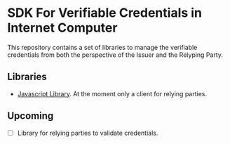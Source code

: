 # SDK For Verifiable Credentials in Internet Computer

This repository contains a set of libraries to manage the verifiable credentials from both the perspective of the Issuer and the Relyping Party.

## Libraries

- [Javascript Library](./js-library/README.md). At the moment only a client for relying parties.

## Upcoming

- [ ] Library for relying parties to validate credentials.
